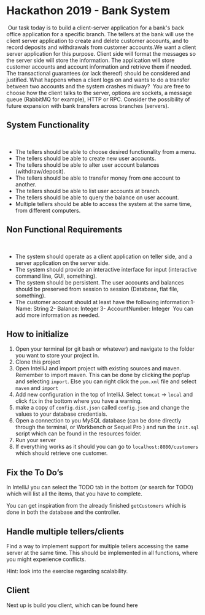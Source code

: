 # Hackathon 2019 - Bank System
​
Our task today is to build a client-server application for a bank's back office application for a specific branch. The tellers at the bank will use the client server application to create and delete customer accounts, and to record deposits and withdrawals from customer accounts.
​
We want a client server application for this purpose. Client side will format the messages so the server side will store the information. The application will store customer accounts and account information and retrieve them if needed. 
​
The transactional guarantees (or lack thereof) should be considered and justified. What happens when a client logs on and wants to do a transfer between two accounts and the system crashes midway? 
​
You are free to choose how the client talks to the server, options are sockets, a message queue (RabbitMQ for example), HTTP or RPC. Consider the possibility of future expansion with bank transfers across branches (servers). 
​
## System Functionality
​
- The tellers should be able to choose desired functionality from a menu.
- The tellers should be able to create new user accounts. 
- The tellers should be able to alter user account balances (withdraw/deposit).
- The tellers should be able to transfer money from one account to another. 
- The tellers should be able to list user accounts at branch.
- The tellers should be able to query the balance on user account.
- Multiple tellers should be able to access the system at the same time, from different computers.
​
## Non Functional Requirements
​
- The system should operate as a client application on teller side, and a server application on the server side.
- The system should provide an interactive interface for input (interactive command line, GUI, something).
- The system should be persistent. The user accounts and balances should be preserved from session to session (Database, flat file, something). 
- The customer account should at least have the following information: 
​
1- Name: String
2- Balance: Integer
3- AccountNumber: Integer 
​
You can add more information as needed.  

## How to initialize
1. Open your terminal (or git bash or whatever) and navigate to the folder you want to store your project in.
2. Clone this project
3. Open IntelliJ and import project with existing sources and maven. Remember to import maven. This can be done by clicking the pop’up and selecting `import`. Else you can right click the `pom.xml` file and select `maven` and `import`
4. Add new configuration in the top of IntelliJ. Select `tomcat` → `local` and click `fix` in the bottom where you have a warning. 
5. make a copy of `config.dist.json` called `config.json` and change the values to your database credentials.
6. Open a connection to you MySQL database (can be done directly through the terminal, or Workbench or Sequel Pro ) and run the `init.sql` script which can be found in the resources folder.
7. Run your server
8. If everything works as it should you can go to `localhost:8080/customers` which should retrieve one customer.

## Fix the To Do’s 
In IntelliJ you can select the TODO tab in the bottom (or search for TODO) which will list all the items, that you have to complete. 

You can get inspiration from the already finished `getCustomers` which is done in both the database and the controller. 

## Handle multiple tellers/clients
Find a way to implement support for multiple tellers accessing the same server at the same time. This should be implemented in all functions, where you might experience conflicts.

Hint: look into the exercise regarding scalability.  

## Client
Next up is build you client, which can be found here <github-link>
